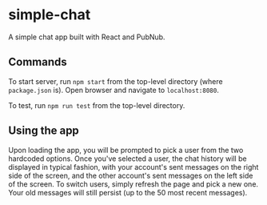 # simple-chat
A simple chat app built with React and PubNub.

## Commands
To start server, run `npm start` from the top-level directory (where `package.json` is). Open browser and navigate to `localhost:8080`.

To test, run `npm run test` from the top-level directory.

## Using the app
Upon loading the app, you will be prompted to pick a user from the two hardcoded options. Once you've selected a user, the chat history will be displayed in typical fashion, with your account's sent messages on the right side of the screen, and the other account's sent messages on the left side of the screen. To switch users, simply refresh the page and pick a new one. Your old messages will still persist (up to the 50 most recent messages).
